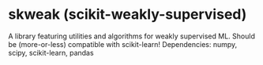 # skweak (scikit-weakly-supervised)
 A library featuring utilities and algorithms for weakly supervised ML.
 Should be (more-or-less) compatible with scikit-learn!
 Dependencies:
numpy, scipy, scikit-learn, pandas
